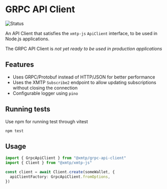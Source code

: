 # GRPC API Client

![Status](https://img.shields.io/badge/Project_status-Alpha-orange)

An API Client that satisfies the `xmtp-js` `ApiClient` interface, to be used in Node.js applications.

The GRPC API Client is _not yet ready to be used in production applications_

## Features

- Uses GRPC/Protobuf instead of HTTP/JSON for better performance
- Uses the XMTP `Subscribe2` endpoint to allow updating subscriptions without closing the connection
- Configurable logger using `pino`

## Running tests

Use npm for running test through vitest

```
npm test
```

## Usage

```ts
import { GrpcApiClient } from "@xmtp/grpc-api-client"
import { Client } from "@xmtp/xmtp-js"

const client = await Client.create(someWallet, {
  apiClientFactory: GrpcApiClient.fromOptions,
})
```
